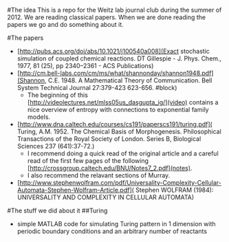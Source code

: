 #The idea
This is a repo for the Weitz lab journal club during the summer of 2012. We are reading classical papers. When we are done reading the papers we go and do something about it.

#The papers
- [http://pubs.acs.org/doi/abs/10.1021/j100540a008](Exact stochastic simulation of coupled chemical reactions. DT Gillespie - J. Phys. Chem., 1977, 81 (25), pp 2340–2361 - ACS Publications)
- [http://cm.bell-labs.com/cm/ms/what/shannonday/shannon1948.pdf](Shannon, C.E. 1948. A Mathematical Theory of Communication. Bell System Technical Journal 27:379-423 623-656. #block)
    - The beginning of this [http://videolectures.net/mlss05us_dasgupta_ig/](video) contains a nice overview of entropy with connections to exponential family models.
- [http://www.dna.caltech.edu/courses/cs191/paperscs191/turing.pdf]( Turing, A.M. 1952. The Chemical Basis of Morphogenesis. Philosophical Transactions of the Royal Society of London. Series B, Biological Sciences 237 (641):37-72.) 
    - I recommend doing a quick read of the original article and a careful read of the first few pages of the following [http://crossgroup.caltech.edu/BNU/Notes7_2.pdf](notes).
    - I also recommend the relavant sections of Murray. 
- [http://www.stephenwolfram.com/pdf/Universality-Complexity-Cellular-Automata-Stephen-Wolfram-Article.pdf]( Stephen WOLFRAM (1984): UNIVERSALITY  AND COMPLEXITY IN CELLULAR AUTOMATA)

#The stuff we did about it
##Turing
- simple MATLAB code for simulating Turing pattern in 1 dimension with periodic boundary conditions and an arbitrary number of reactants
